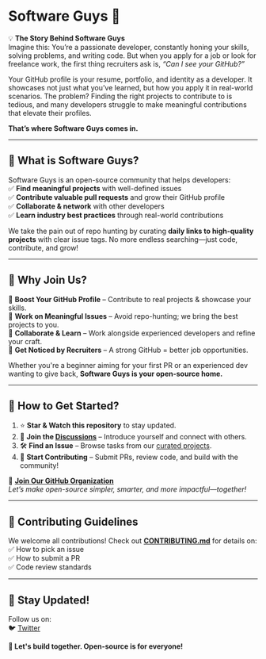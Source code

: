 # Software Guys 🚀

💡 **The Story Behind Software Guys**  
Imagine this: You’re a passionate developer, constantly honing your skills, solving problems, and writing code. But when you apply for a job or look for freelance work, the first thing recruiters ask is, *“Can I see your GitHub?”*  

Your GitHub profile is your resume, portfolio, and identity as a developer. It showcases not just what you’ve learned, but how you apply it in real-world scenarios. The problem? Finding the right projects to contribute to is tedious, and many developers struggle to make meaningful contributions that elevate their profiles.  

**That’s where Software Guys comes in.**

---

## 🚀 What is Software Guys?
Software Guys is an open-source community that helps developers:  
✅ **Find meaningful projects** with well-defined issues  
✅ **Contribute valuable pull requests** and grow their GitHub profile  
✅ **Collaborate & network** with other developers  
✅ **Learn industry best practices** through real-world contributions  

We take the pain out of repo hunting by curating **daily links to high-quality projects** with clear issue tags. No more endless searching—just code, contribute, and grow!

---

## 🎯 Why Join Us?
🔹 **Boost Your GitHub Profile** – Contribute to real projects & showcase your skills.  
🔹 **Work on Meaningful Issues** – Avoid repo-hunting; we bring the best projects to you.  
🔹 **Collaborate & Learn** – Work alongside experienced developers and refine your craft.  
🔹 **Get Noticed by Recruiters** – A strong GitHub = better job opportunities.  

Whether you're a beginner aiming for your first PR or an experienced dev wanting to give back, **Software Guys is your open-source home.**

---

## 🚀 How to Get Started?
1. ⭐ **Star & Watch this repository** to stay updated.  
2. 💬 **Join the [Discussions](https://github.com/SoftwareGuys/your-repo-name/discussions)** – Introduce yourself and connect with others.  
3. 🛠️ **Find an Issue** – Browse tasks from our [curated projects](https://github.com/SoftwareGuys/your-repo-name/issues).  
4. 🚀 **Start Contributing** – Submit PRs, review code, and build with the community!  

🔗 **[Join Our GitHub Organization](https://github.com/SoftwareGuys)**  
*Let’s make open-source simpler, smarter, and more impactful—together!*

---

## 🤝 Contributing Guidelines
We welcome all contributions! Check out **[CONTRIBUTING.md](CONTRIBUTING.md)** for details on:  
✅ How to pick an issue  
✅ How to submit a PR  
✅ Code review standards  

---

## 📢 Stay Updated!
Follow us on:  
🐦 [Twitter]([https://x.com/i/communities/1877144599015338394])  

**🚀 Let's build together. Open-source is for everyone!**
